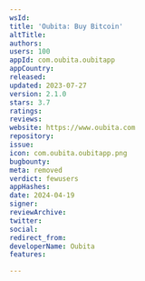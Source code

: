 ```yaml
---
wsId: 
title: 'Oubita: Buy Bitcoin'
altTitle: 
authors: 
users: 100
appId: com.oubita.oubitapp
appCountry: 
released: 
updated: 2023-07-27
version: 2.1.0
stars: 3.7
ratings: 
reviews: 
website: https://www.oubita.com
repository: 
issue: 
icon: com.oubita.oubitapp.png
bugbounty: 
meta: removed
verdict: fewusers
appHashes: 
date: 2024-04-19
signer: 
reviewArchive: 
twitter: 
social: 
redirect_from: 
developerName: Oubita
features: 

---
```


